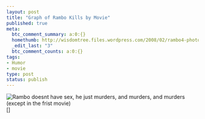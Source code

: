 ```yaml
---
layout: post
title: "Graph of Rambo Kills by Movie"
published: true
meta:
  btc_comment_summary: a:0:{}
  homethumb: http://wisdomtree.files.wordpress.com/2008/02/rambo4-photo-01.jpg
  _edit_last: "3"
  btc_comment_counts: a:0:{}
tags:
- Humor
- movie
type: post
status: publish
---
```

![Rambo doesnt have sex, he just murders, and murders, and murders (except in the frist movie)](http://www.firstshowing.net/img/rambo-kill-chart.jpg)[]
